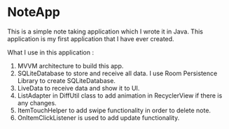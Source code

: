 # NoteApp

This is a simple note taking application which I wrote it in Java.
This application is my first application that I have ever created.

What I use in this application :
 1. MVVM architecture to build this app.
 2. SQLiteDatabase to store and receive all data. I use Room Persistence Library to create SQLiteDatabase.
 3. LiveData to receive data and show it to UI.
 4. ListAdapter in DiffUtil class to add animation in RecyclerView if there is any changes.
 5. ItemTouchHelper to add swipe functionality in order to delete note.
 6. OnItemClickListener is used to add update functionality.
